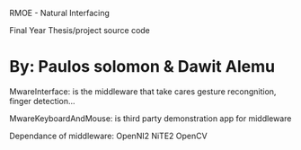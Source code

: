 RMOE - Natural Interfacing

Final Year Thesis/project source code

By: Paulos solomon & Dawit Alemu
=====================================
MwareInterface: is the middleware that take cares gesture recongnition, finger detection...

MwareKeyboardAndMouse: is third party demonstration app for middleware

Dependance of middleware:
	OpenNI2
	NiTE2
	OpenCV



